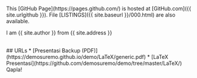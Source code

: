 ---
---

<br>
This [GitHub Page](https://pages.github.com/) is hosted at [GitHub.com]({{ site.urlgithub }}).
File [LISTINGS]({{ site.baseurl }}/000.html) are also available.

I am {{ site.author }} from {{ site.address }}

<br>
## URLs
* [Presentasi Backup (PDF)](https://demosuremo.github.io/demo/LaTeX/generic.pdf)
* [LaTeX Presentasi](https://github.com/demosuremo/demo/tree/master/LaTeX/)

<br>
Qapla!

